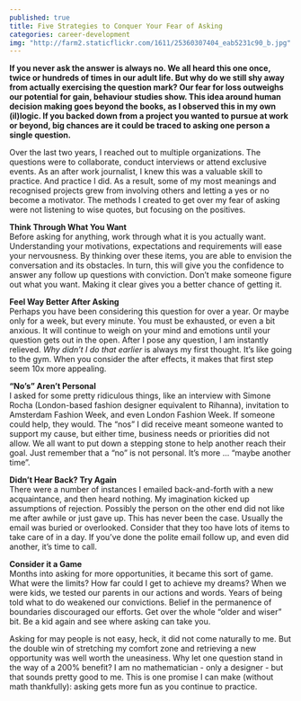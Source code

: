 ```yaml
---
published: true
title: Five Strategies to Conquer Your Fear of Asking
categories: career-development
img: "http://farm2.staticflickr.com/1611/25360307404_eab5231c90_b.jpg"
---
```

**If you never ask the answer is always no. We all heard this one once, twice or hundreds of times in our adult life. But why do we still shy away from actually exercising the question mark? Our fear for loss outweighs our potential for gain, behaviour studies show. This idea around human decision making goes beyond the books, as I observed this in my own (il)logic. If you backed down from a project you wanted to pursue at work or beyond, big chances are it could be traced to asking one person a single question.**

Over the last two years, I reached out to multiple organizations. The questions were to collaborate, conduct interviews or attend exclusive events. As an after work journalist, I knew this was a valuable skill to practice. And practice I did. As a result, some of my most meanings and recognised projects grew from involving others and letting a yes or no become a motivator. The methods I created to get over my fear of asking were not listening to wise quotes, but focusing on the positives.

**Think Through What You Want**  
Before asking for anything, work through what it is you actually want. Understanding your motivations, expectations and requirements will ease your nervousness. By thinking over these items, you are able to envision the conversation and its obstacles. In turn, this will give you the confidence to answer any follow up questions with conviction. Don’t make someone figure out what you want. Making it clear gives you a better chance of getting it. 

**Feel Way Better After Asking**  
Perhaps you have been considering this question for over a year. Or maybe only for a week, but every minute. You must be exhausted, or even a bit anxious. It will continue to weigh on your mind and emotions until your question gets out in the open. After I pose any question, I am instantly relieved. *Why didn’t I do that earlier* is always my first thought. It’s like going to the gym. When you consider the after effects, it makes that first step seem 10x more appealing. 

**“No’s” Aren’t Personal**  
I asked for some pretty ridiculous things, like an interview with Simone Rocha (London-based fashion designer equivalent to Rihanna), invitation to Amsterdam Fashion Week, and even London Fashion Week. If someone could help, they would. The “nos” I did receive meant someone wanted to support my cause, but either time, business needs or priorities did not allow. We all want to put down a stepping stone to help another reach their goal. Just remember that a “no” is not personal. It’s more … “maybe another time”.

**Didn’t Hear Back? Try Again**  
There were a number of instances I emailed back-and-forth with a new acquaintance, and then heard nothing. My imagination kicked up assumptions of rejection. Possibly the person on the other end did not like me after awhile or just gave up. This has never been the case. Usually the email was buried or overlooked. Consider that they too have lots of items to take care of in a day. If you’ve done the polite email follow up, and even did another, it’s time to call. 

**Consider it a Game**  
Months into asking for more opportunities, it became this sort of game. What were the limits? How far could I get to achieve my dreams? When we were kids, we tested our parents in our actions and words. Years of being told what to do weakened our convictions. Belief in the permanence of boundaries discouraged our efforts. Get over the whole “older and wiser” bit. Be a kid again and see where asking can take you. 

Asking for may people is not easy, heck, it did not come naturally to me. But the double win of stretching my comfort zone and retrieving a new opportunity was well worth the uneasiness. Why let one question stand in the way of a 200% benefit? I am no mathematician - only a designer - but that sounds pretty good to me. This is one promise I can make (without math thankfully): asking gets more fun as you continue to practice.


